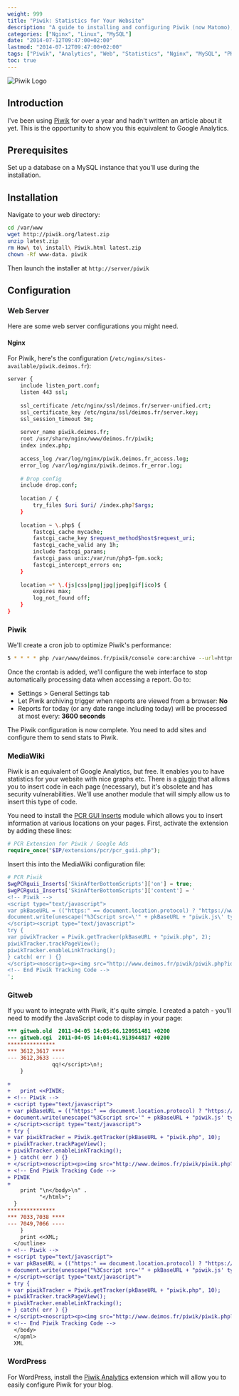 ```yaml
---
weight: 999
title: "Piwik: Statistics for Your Website"
description: "A guide to installing and configuring Piwik (now Matomo), an open-source alternative to Google Analytics for website statistics tracking and analysis."
categories: ["Nginx", "Linux", "MySQL"]
date: "2014-07-12T09:47:00+02:00"
lastmod: "2014-07-12T09:47:00+02:00"
tags: ["Piwik", "Analytics", "Web", "Statistics", "Nginx", "MySQL", "PHP", "WordPress", "MediaWiki", "Gitweb"]
toc: true
---
```


![Piwik Logo](/images/piwik-logo.avif)

## Introduction

I've been using [Piwik](https://piwik.org/) for over a year and hadn't written an article about it yet. This is the opportunity to show you this equivalent to Google Analytics.

## Prerequisites

Set up a database on a MySQL instance that you'll use during the installation.

## Installation

Navigate to your web directory:

```bash
cd /var/www
wget http://piwik.org/latest.zip
unzip latest.zip
rm How\ to\ install\ Piwik.html latest.zip
chown -Rf www-data. piwik
```

Then launch the installer at `http://server/piwik`

## Configuration

### Web Server

Here are some web server configurations you might need.

#### Nginx

For Piwik, here's the configuration (`/etc/nginx/sites-available/piwik.deimos.fr`):

```bash
server {
    include listen_port.conf;
    listen 443 ssl;
 
    ssl_certificate /etc/nginx/ssl/deimos.fr/server-unified.crt;
    ssl_certificate_key /etc/nginx/ssl/deimos.fr/server.key;
    ssl_session_timeout 5m;
 
    server_name piwik.deimos.fr;
    root /usr/share/nginx/www/deimos.fr/piwik;
    index index.php;
 
    access_log /var/log/nginx/piwik.deimos.fr_access.log;
    error_log /var/log/nginx/piwik.deimos.fr_error.log;
 
    # Drop config
    include drop.conf; 
 
    location / {
        try_files $uri $uri/ /index.php?$args;
    }
 
    location ~ \.php$ {
        fastcgi_cache mycache;
        fastcgi_cache_key $request_method$host$request_uri;
        fastcgi_cache_valid any 1h;
        include fastcgi_params;
        fastcgi_pass unix:/var/run/php5-fpm.sock;
        fastcgi_intercept_errors on;
    }
 
    location ~* \.(js|css|png|jpg|jpeg|gif|ico)$ {
        expires max;
        log_not_found off;
    }
}
```

### Piwik

We'll create a cron job to optimize Piwik's performance:

```bash
5 * * * * php /var/www/deimos.fr/piwik/console core:archive --url=https://piwik.deimos.fr >> /var/log/piwik.log
```

Once the crontab is added, we'll configure the web interface to stop automatically processing data when accessing a report. Go to:

* Settings > General Settings tab
* Let Piwik archiving trigger when reports are viewed from a browser: **No**
* Reports for today (or any date range including today) will be processed at most every: **3600 seconds**

The Piwik configuration is now complete. You need to add sites and configure them to send stats to Piwik.

### MediaWiki

Piwik is an equivalent of Google Analytics, but free. It enables you to have statistics for your website with nice graphs etc. There is a [plugin](https://www.mediawiki.org/wiki/Extension:Piwik_Integration) that allows you to insert code in each page (necessary), but it's obsolete and has security vulnerabilities. We'll use another module that will simply allow us to insert this type of code.

You need to install the [PCR GUI Inserts](https://www.mediawiki.org/wiki/Extension:PCR_GUI_Inserts) module which allows you to insert information at various locations on your pages. First, activate the extension by adding these lines:

```php
# PCR Extension for Piwik / Google Ads
require_once("$IP/extensions/pcr/pcr_guii.php");
```

Insert this into the MediaWiki configuration file:

```php
# PCR Piwik
$wgPCRguii_Inserts['SkinAfterBottomScripts']['on'] = true;
$wgPCRguii_Inserts['SkinAfterBottomScripts']['content'] = ' 
<!-- Piwik -->
<script type="text/javascript">
var pkBaseURL = (("https:" == document.location.protocol) ? "https://www.deimos.fr/piwik/" : "http://www.deimos.fr/piwik/");
document.write(unescape("%3Cscript src=\'" + pkBaseURL + "piwik.js\' type=\'text/javascript\'%3E%3C/script%3E"));
</script><script type="text/javascript">
try {
var piwikTracker = Piwik.getTracker(pkBaseURL + "piwik.php", 2);
piwikTracker.trackPageView();
piwikTracker.enableLinkTracking();
} catch( err ) {}
</script><noscript><p><img src="http://www.deimos.fr/piwik/piwik.php?idsite=x" style="border:0" alt="" /></p></noscript>
<!-- End Piwik Tracking Code -->
';
```

### Gitweb

If you want to integrate with Piwik, it's quite simple. I created a patch - you'll need to modify the JavaScript code to display in your page:

```diff
*** gitweb.old	2011-04-05 14:05:06.120951481 +0200
--- gitweb.cgi	2011-04-05 14:04:41.913944817 +0200
***************
*** 3612,3617 ****
--- 3612,3633 ----
  		      qq!</script>\n!;
  	}
  
+ 
+ 	print <<PIWIK;
+ <!-- Piwik -->
+ <script type="text/javascript">
+ var pkBaseURL = (("https:" == document.location.protocol) ? "https://www.deimos.fr/piwik/" : "http://www.deimos.fr/piwik/");
+ document.write(unescape("%3Cscript src='" + pkBaseURL + "piwik.js' type='text/javascript'%3E%3C/script%3E"));
+ </script><script type="text/javascript">
+ try {
+ var piwikTracker = Piwik.getTracker(pkBaseURL + "piwik.php", 10);
+ piwikTracker.trackPageView();
+ piwikTracker.enableLinkTracking();
+ } catch( err ) {}
+ </script><noscript><p><img src="http://www.deimos.fr/piwik/piwik.php?idsite=10" style="border:0" alt="" /></p></noscript>
+ <!-- End Piwik Tracking Code -->
+ PIWIK
+ 
  	print "\n</body>\n" .
  	      "</html>";
  }
***************
*** 7033,7038 ****
--- 7049,7066 ----
  	}
  	print <<XML;
  </outline>
+ <!-- Piwik -->
+ <script type="text/javascript">
+ var pkBaseURL = (("https:" == document.location.protocol) ? "https://www.deimos.fr/piwik/" : "http://www.deimos.fr/piwik/");
+ document.write(unescape("%3Cscript src='" + pkBaseURL + "piwik.js' type='text/javascript'%3E%3C/script%3E"));
+ </script><script type="text/javascript">
+ try {
+ var piwikTracker = Piwik.getTracker(pkBaseURL + "piwik.php", 10);
+ piwikTracker.trackPageView();
+ piwikTracker.enableLinkTracking();
+ } catch( err ) {}
+ </script><noscript><p><img src="http://www.deimos.fr/piwik/piwik.php?idsite=10" style="border:0" alt="" /></p></noscript>
+ <!-- End Piwik Tracking Code -->
  </body>
  </opml>
  XML
```

### WordPress

For WordPress, install the [Piwik Analytics](https://forwardslash.nl/piwik-analytics/) extension which will allow you to easily configure Piwik for your blog.
